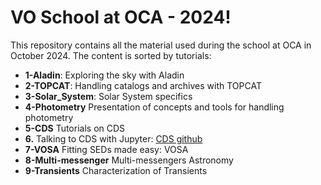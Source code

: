 # VO School at OCA - 2024!

This repository contains all the material used during the school at
OCA in October 2024. The content is sorted by tutorials:


- **1-Aladin**: Exploring the sky with Aladin
- **2-TOPCAT**: Handling catalogs and archives with TOPCAT
- **3-Solar_System**: Solar System specifics
- **4-Photometry** Presentation of concepts and tools for handling photometry
- **5-CDS** Tutorials on CDS
- **6.** Talking to CDS with Jupyter: [CDS github](https://github.com/cds-astro/tutorials)
- **7-VOSA** Fitting SEDs made easy: VOSA
- **8-Multi-messenger** Multi-messengers Astronomy
- **9-Transients** Characterization of Transients
